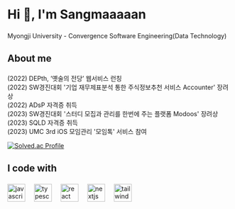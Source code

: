 <h1 align="left">Hi 👋, I'm Sangmaaaaan</h1>

###

<p align="left">Myongji University - Convergence Software Engineering(Data Technology)</p>

###

<h2 align="left">About me</h2>

###

<p align="left">(2022) DEPth, ’옛술의 전당’ 웹서비스 런칭<br>(2022) SW경진대회 '기업 재무제표분석 통한 주식정보추천 서비스 Accounter' 장려상<br>(2022) ADsP 자격증 취득<br>(2023) SW경진대회 '스터디 모집과 관리를 한번에 주는 플랫폼 Modoos'  장려상<br>(2023) SQLD 자격증 취득<br>(2023) UMC 3rd iOS 모임관리 '모임톡' 서비스 참여</p>

[![Solved.ac Profile](http://mazassumnida.wtf/api/v2/generate_badge?boj=matt1016)](https://solved.ac/matt1016/)



###

<h2 align="left">I code with</h2>

###

<div align="left">
  <img src="https://cdn.jsdelivr.net/gh/devicons/devicon/icons/javascript/javascript-original.svg" height="40" alt="javascript logo"  />
  <img width="12" />
  <img src="https://cdn.jsdelivr.net/gh/devicons/devicon/icons/typescript/typescript-original.svg" height="40" alt="typescript logo"  />
  <img width="12" />
  <img src="https://cdn.jsdelivr.net/gh/devicons/devicon/icons/react/react-original.svg" height="40" alt="react logo"  />
  <img width="12" />
  <img src="https://cdn.jsdelivr.net/gh/devicons/devicon/icons/nextjs/nextjs-original.svg" height="40" alt="nextjs logo"  />
  <img width="12" />
  <img src="https://cdn.jsdelivr.net/gh/devicons/devicon/icons/tailwindcss/tailwindcss-original-wordmark.svg" height="40" alt="tailwindcss logo"  />
</div>



